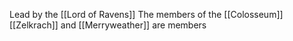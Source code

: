 Lead by the [[Lord of Ravens]]
The members of the [[Colosseum]] 
[[Zelkrach]] and [[Merryweather]] are members
